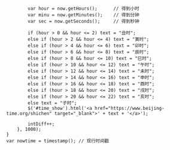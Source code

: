 
            var hour = now.getHours();      // 得到小时
            var minu = now.getMinutes();    // 得到分钟
            var sec = now.getSeconds();     // 得到秒钟

            if (hour > 0 && hour <= 2) text = "丑时";
            else if (hour > 2 && hour <= 4) text = "寅时";
            else if (hour > 4 && hour <= 6) text = "卯时";
            else if (hour > 6 && hour <= 8) text = "辰时";
            else if (hour > 8 && hour <= 10) text = "巳时";
            else if (hour > 10 && hour <= 12) text = "午时";
            else if (hour > 12 && hour <= 14) text = "未时";
            else if (hour > 14 && hour <= 16) text = "申时";
            else if (hour > 16 && hour <= 18) text = "酉时";
            else if (hour > 18 && hour <= 20) text = "戌时";
            else if (hour > 20 && hour <= 22) text = "亥时";
            else text = "子时";
            $('#time_show').html('<a href="https://www.beijing-time.org/shichen" target="_blank">' + text + '</a>');

            intDiff++;
        }, 1000);
    }
    var nowtime = timestamp(); // 现行时间戳
  
